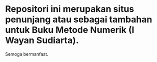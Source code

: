 # Repositori ini merupakan situs penunjang atau sebagai tambahan untuk Buku Metode Numerik (I Wayan Sudiarta).

Semoga bermanfaat.

